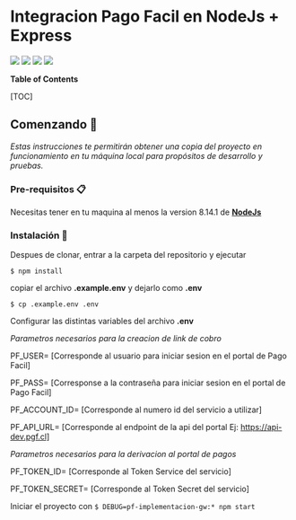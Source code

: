 # Integracion Pago Facil en NodeJs + Express


![](https://img.shields.io/github/stars/jcoruiz/pagoFacil-implementacionNodeJs) ![](https://img.shields.io/github/forks/jcoruiz/pagoFacil-implementacionNodeJs) ![](https://img.shields.io/github/issues/jcoruiz/pagoFacil-implementacionNodeJs) ![](https://img.shields.io/github/release/jcoruiz/pagoFacil-implementacionNodeJs) 


**Table of Contents**

[TOC]

## Comenzando 🚀

_Estas instrucciones te permitirán obtener una copia del proyecto en funcionamiento en tu máquina local para propósitos de desarrollo y pruebas._


### Pre-requisitos 📋

Necesitas tener en tu maquina al menos la version 8.14.1 de [**NodeJs**](https://nodejs.org "**NodeJs**")

### Instalación 🔧

Despues de clonar, entrar a la carpeta del repositorio y ejecutar

`$ npm install`

copiar el archivo **.example.env** y dejarlo como **.env**

`$ cp .example.env .env`

Configurar las distintas variables del archivo **.env**

*Parametros necesarios para la creacion de link de cobro*

PF_USER= [Corresponde al usuario para iniciar sesion en el portal de Pago Facil]

PF_PASS= [Corresponse a la contraseña para iniciar sesion en el portal de Pago Facil]

PF_ACCOUNT_ID= [Corresponde al numero id del servicio a utilizar]

PF_API_URL= [Corresponde al endpoint de la api del portal Ej: https://api-dev.pgf.cl]

*Parametros necesarios para la derivacion al portal de pagos*

PF_TOKEN_ID= [Corresponde al Token Service del servicio]

PF_TOKEN_SECRET= [Corresponde al Token Secret del servicio]

Iniciar el proyecto con `$ DEBUG=pf-implementacion-gw:* npm start`
